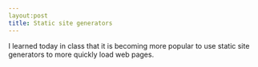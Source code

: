 ```yaml
---
layout:post
title: Static site generators
---
```


I learned today in class that it is becoming more popular to use static site generators to more quickly load web pages.
